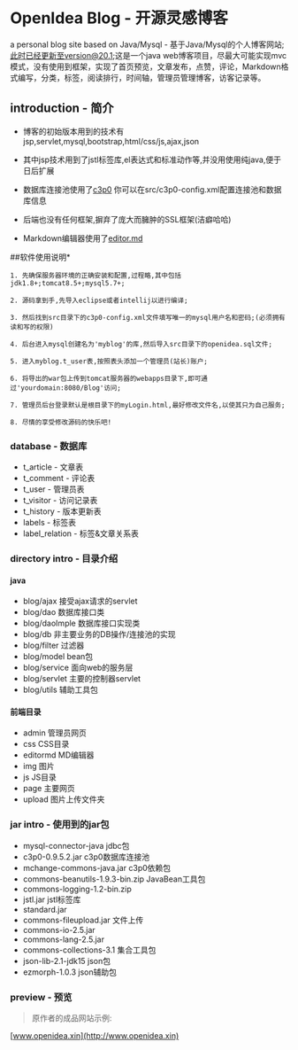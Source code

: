 # OpenIdea Blog - 开源灵感博客

a personal blog site based on Java/Mysql - 基于Java/Mysql的个人博客网站;此时已经更新至version@20.1;这是一个java web博客项目，尽最大可能实现mvc模式，没有使用到框架，实现了首页预览，文章发布，点赞，评论，Markdown格式编写，分类，标签，阅读排行，时间轴，管理员管理博客，访客记录等。

## introduction - 简介


* 博客的初始版本用到的技术有jsp,servlet,mysql,bootstrap,html/css/js,ajax,json

* 其中jsp技术用到了jstl标签库,el表达式和标准动作等,并没用使用纯java,便于日后扩展

* 数据库连接池使用了[c3p0](http://www.mchange.com/projects/c3p0/) 你可以在src/c3p0-config.xml配置连接池和数据库信息

* 后端也没有任何框架,摒弃了庞大而臃肿的SSL框架(洁癖哈哈)

* Markdown编辑器使用了[editor.md](https://github.com/pandao/editor.md)


##软件使用说明*

	1. 先确保服务器环境的正确安装和配置,过程略,其中包括jdk1.8+;tomcat8.5+;mysql5.7+;
	
	2. 源码拿到手,先导入eclipse或者intellij以进行编译;
	
	3. 然后找到src目录下的c3p0-config.xml文件填写唯一的mysql用户名和密码;(必须拥有读和写的权限)
	
	4. 后台进入mysql创建名为'myblog'的库,然后导入src目录下的openidea.sql文件;
	
	5. 进入myblog.t_user表,按照表头添加一个管理员(站长)账户;
	
	6. 将导出的war包上传到tomcat服务器的webapps目录下,即可通过'yourdomain:8080/Blog'访问;
	
	7. 管理员后台登录默认是根目录下的myLogin.html,最好修改文件名,以使其只为自己服务;
	
	8. 尽情的享受修改源码的快乐吧!

### database - 数据库

* t_article - 文章表
* t_comment - 评论表
* t_user - 管理员表
* t_visitor - 访问记录表
* t_history - 版本更新表
* labels - 标签表
* label_relation - 标签&文章关系表

### directory intro - 目录介绍

#### java
* blog/ajax 接受ajax请求的servlet
* blog/dao 数据库接口类
* blog/daoImple 数据库接口实现类
* blog/db 非主要业务的DB操作/连接池的实现
* blog/filter 过滤器
* blog/model bean包
* blog/service 面向web的服务层
* blog/servlet 主要的控制器servlet
* blog/utils 辅助工具包

#### 前端目录
* admin 管理员网页
* css CSS目录
* editormd MD编辑器
* img 图片
* js JS目录
* page 主要网页
* upload 图片上传文件夹

### jar intro - 使用到的jar包
* mysql-connector-java   jdbc包
* c3p0-0.9.5.2.jar     c3p0数据库连接池
* mchange-commons-java.jar 		c3p0依赖包
* commons-beanutils-1.9.3-bin.zip  JavaBean工具包
* commons-logging-1.2-bin.zip
* jstl.jar  		jstl标签库
* standard.jar 
* commons-fileupload.jar 文件上传
* commons-io-2.5.jar
* commons-lang-2.5.jar
* commons-collections-3.1 集合工具包
* json-lib-2.1-jdk15 json包
* ezmorph-1.0.3		json辅助包

### preview - 预览
>原作者的成品网站示例:

[www.openidea.xin](http://www.openidea.xin)

